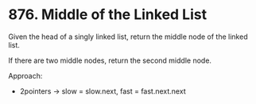 # 876. Middle of the Linked List

Given the head of a singly linked list, return the middle node of the linked list.

If there are two middle nodes, return the second middle node.

Approach:
- 2pointers -> slow = slow.next, fast = fast.next.next